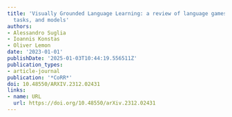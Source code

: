 ```yaml
---
title: 'Visually Grounded Language Learning: a review of language games, datasets,
  tasks, and models'
authors:
- Alessandro Suglia
- Ioannis Konstas
- Oliver Lemon
date: '2023-01-01'
publishDate: '2025-01-03T10:44:19.556511Z'
publication_types:
- article-journal
publication: '*CoRR*'
doi: 10.48550/ARXIV.2312.02431
links:
- name: URL
  url: https://doi.org/10.48550/arXiv.2312.02431
---
```

